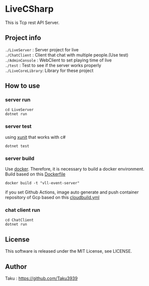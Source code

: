 # LiveCSharp
This is Tcp rest API Server.
## Project info

 `./LiveServer`     : Server project for live <br>
 `./ChatClient`     : Client that chat with multiple people.(Use test)<br>
 `./AdminConsole`   : WebClient to set playing time of live <br>
 `./test`           : Test to see if the server works properly <br>
 `./LiveCoreLibrary`: Library for these project<br>

## How to use

### server run

```
cd LiveServer
dotnet run
```


### server test

using [xunit](https://xunit.net/) that works with c# <br>


```
dotnet test
```

### server build

Use [docker](https://www.docker.com/). Therefore, it is necessary to build a docker environment. <br>
Build based on this [Dockerfile](https://github.com/MIKUEC2020/LiveCSharp/blob/master/Dockerfile)

```
docker build -t "vll-event-server"
```

if you set Github Actions, image auto generate and push container repository of Gcp based on this [cloudbuild.yml](https://github.com/MIKUEC2020/LiveCSharp/blob/master/cloudbuild.yml)

### chat client run

```
cd ChatClient
dotnet run
```

## License
This software is released under the MIT License, see LICENSE.

## Author

Taku : https://github.com/Taku3939
